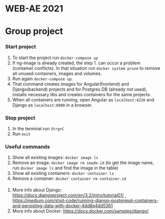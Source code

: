 # WEB-AE 2021
# Group project

### Start project
1. To start the project run `docker-compose up`
2. If ng-image is already created, the step 1. can occur a problem (container conflicts). In that situation run `docker system prune`
to remove all unused containers, images and volumes.
3. Run again `docker-compose up`.
4. That command creates images for Angular(frontend) and Django(backend) projects and for Postgres DB (already not used), installs 
necessary libs and creates containers for the same projects. 
4. When all containers are running, open Angular as `localhost:4220` and Django as `localhost:8000` in a browser.

### Stop project
1. In the terminal run `Strg+C`
2. Run `exit`

### Useful commands
1. Show all existing images: `docker image ls`
2. Remove an image: `docker image rm imade-id` (to get the image name, run `docker image ls` and find the image in the table)
3. Show all existing containers: `docker container ls`
4. Remove a container: `docker container rm container-id`

####
1. More info about Django: https://docs.djangoproject.com/en/3.2/intro/tutorial01/ , https://medium.com/shot-code/running-django-postgresql-containers-and-persisting-data-with-docker-4dd8e4dd5361
2. More info about Docker: https://docs.docker.com/samples/django/